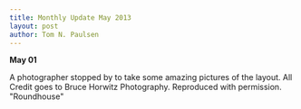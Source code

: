 ```yaml
---
title: Monthly Update May 2013 
layout: post
author: Tom N. Paulsen
---
```




 **May 01**   
  
 A photographer stopped by to take some amazing pictures of the layout. All Credit goes to Bruce Horwitz Photography. Reproduced with permission. "Roundhouse" 
 
 